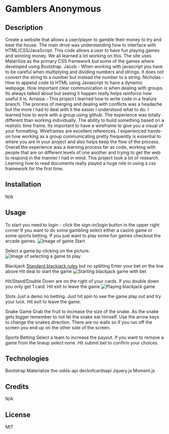 # Gamblers Anonymous

## Description
Create a website that allows a user/player to gamble their money to try and beat the house. The main drive was understanding how to interface with HTML/CSS/JavaScript. This code allows a user to have fun playing games and winning money. We all learned a lot working on this. The site uses Materilize as the primary CSS framework but some of the games where developed using Bootstrap.
Jacob - When working with javascript you have to be careful when multiplying and dividing numbers and strings. It does not convert the string to a number but instead the number to a string.
Nicholas - How to append code to HTML using Javascript to have a dynamic webpage. How important clear communication is when dealing with groups. Its always talked about but seeing it happen really helps reinforce how useful it is.
Arnasia - This project I learned how to write code in a  feature branch. The process of merging and dealing with conflicts was a headache but the more I had to deal with it the easier I understood what to do. I learned how to work with a group using github. The experience was totally different than working individually. The ability to build something based on a realistic time frame. Its important to have a wireframe to give you a visual of your formatting. Wireframes are excellent references. I experienced hands-on how working as a group communicating pretty frequently is essential to where you are in your project and also helps keep the flow of the process. Overall the experience was a learning process far as code, working with people that are on different levels of one another and trying to get the web to respond in the manner I had in mind. This project took a lot of research. Learning how to read documents really played a huge role in using a css framework for the first time.

## Installation
N/A

## Usage
To start you need to login - click the sign-in/login button in the upper right corner
If you want to do some gambling select either a casino game or some sports betting. If you just want to play some fun games checkout the arcade games.
![Image of game Start]("assets/images/GroupProj1.jpg")

Select a game by clicking on the picture.
![Image of selecting a game to play]("assets/images/ClicktoPlay.jpg")

Blackjack
[Standard blackjack rules]("https://bicyclecards.com/how-to-play/blackjack/") but no splitting 
Enter your bet on the line above
Hit deal to start the game
![Starting blackjack game with bet]("assets/images/Blackjackstart.jpg")

Hit/Stand/Double Down are on the right of your cards. If you double down you only get 1 card.
Hit exit to leave the game
![Playing blackjack game]("assets/images/Blackjackdelt.jpg")


Slots
Just a demo no betting. Just hit spin to see the game play out and try your luck. Hit exit to leave the game.

Snake Game
Grab the fruit to increase the size of the snake. As the snake gets bigger remember to not let the snake eat himself. Use the arrow keys to change the snakes direction. There are no walls so if you run off the screen you end up on the other side of the screen.

Sports Betting
Select a team to increase the payout. If you want to remove a game from the lineup select none. Hit submit bet to confirm your choices.

## Technologies
Bootstrap
Materialize
the-odds-api
deckofcardsapi
Jquery.js
Moment.js

## Credits
N/A

## License
MIT